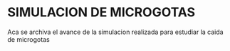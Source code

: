 # SIMULACION DE MICROGOTAS 
Aca se archiva el avance de la simulacion realizada para estudiar la caida de microgotas 
